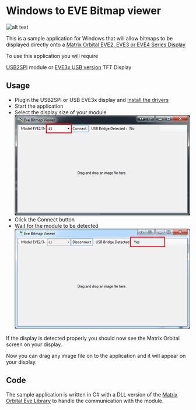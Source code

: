 # Windows to EVE Bitmap viewer 

![alt text](https://www.matrixorbital.com/image/cache/catalog/products/EVE/EVE3-43G-300x300.jpg)

This is a sample application for Windows that will allow bitmaps to be displayed directly onto a [Matrix Orbital 
EVE2, EVE3 or EVE4 Series Display](https://www.matrixorbital.com/ftdi-eve) 

To use this application you will require 

[USB2SPI](https://www.matrixorbital.com/eve2-usb2spi-kit-a) module or
[EVE3x USB version](https://www.matrixorbital.com/index.php?route=product/search&search=eve3x) TFT Display

## Usage

- Plugin the USB2SPI or USB EVE3x display and [install the drivers](https://www.matrixorbital.com/index.php?route=download/download_category&dpath=6)
- Start the application
- Select the display size of your module  
![](display_size.png)
- Click the Connect button
- Wait for the module to be detected  
![](connected.png)

If the display is detected properly you should now see the Matrix Orbital screen on your display.

Now you can drag any image file on to the application and it will appear on your display.

## Code

The sample application is written in C# with a DLL version of the [Matrix Orbital Eve Library](https://github.com/MatrixOrbital/EVE2-Library) to handle the communication with the module.

